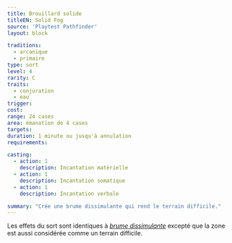 ```yaml
---
title: Brouillard solide
titleEN: Solid Fog
source: 'Playtest Pathfinder'
layout: block

traditions:
  - arcanique
  - primaire
type: sort
level: 4
rarity: C
traits:
  - conjuration
  - eau
trigger: 
cost: 
range: 24 cases
area: émanation de 4 cases
targets: 
duration: 1 minute ou jusqu'à annulation
requirements: 

casting:
  - action: 1
    description: Incantation matérielle
  - action: 1
    description: Incantation somatique
  - action: 1
    description: Incantation verbale

summary: "Crée une brume dissimulante qui rend le terrain difficile."
---
```

Les effets du sort sont identiques à [*brume dissimulante*](/sorts/brume-dissimulante.html) excepté que la zone est aussi considérée comme un terrain difficile.
